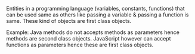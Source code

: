 Entities in a programming language (variables, constants, functions) that can be used same as others like passing a variable & passing a function is same. These kind of objects are first class objects.

Example:
Java methods do not accepts methods as parameters hence methods are second class objects.
JavaScript however can accept functions as parameters hence these are first class objects.